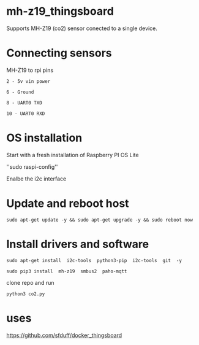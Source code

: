 # mh-z19_thingsboard

Supports MH-Z19 (co2) sensor conected to a single device.


# Connecting sensors


MH-Z19 to rpi pins

    2 - 5v vin power
  
    6 - Ground
  
    8 - UART0 TXD
  
    10 - UART0 RXD


# OS installation

Start with a fresh installation of Raspberry PI OS Lite

''sudo raspi-config''

Enalbe the i2c interface

# Update and reboot host
``sudo apt-get update -y && sudo apt-get upgrade -y && sudo reboot now``

# Install drivers and software 

``sudo apt-get install  i2c-tools  python3-pip  i2c-tools  git  -y``

``sudo pip3 install  mh-z19  smbus2  paho-mqtt``

clone repo and run 

``python3 co2.py``


# uses

https://github.com/sfduff/docker_thingsboard

